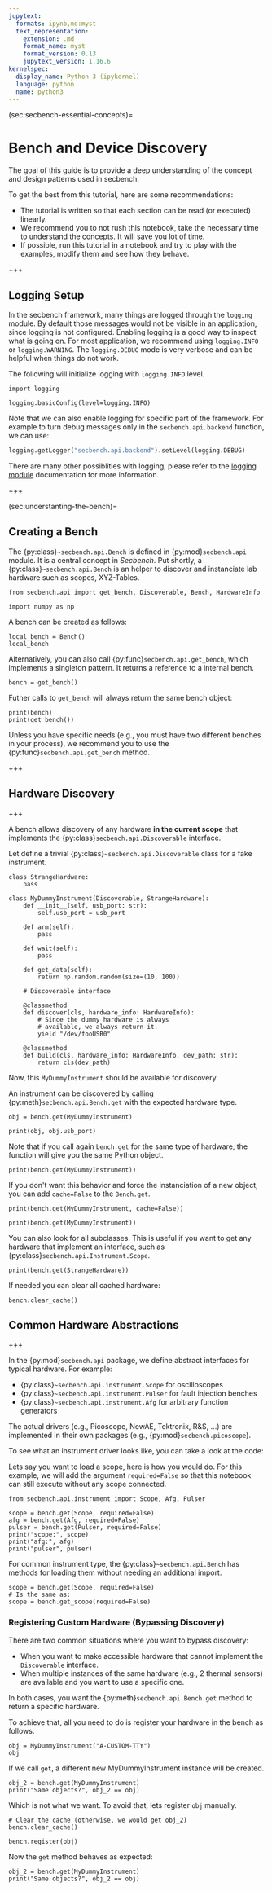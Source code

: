 ```yaml
---
jupytext:
  formats: ipynb,md:myst
  text_representation:
    extension: .md
    format_name: myst
    format_version: 0.13
    jupytext_version: 1.16.6
kernelspec:
  display_name: Python 3 (ipykernel)
  language: python
  name: python3
---
```


(sec:secbench-essential-concepts)=
# Bench and Device Discovery

The goal of this guide is to provide a deep understanding of the concept and design patterns used in secbench.

To get the best from this tutorial, here are some recommendations:
- The tutorial is written so that each section can be read (or executed) linearly.
- We recommend you to not rush this notebook, take the necessary time to understand the concepts. It will save you lot of time.
- If possible, run this tutorial in a notebook and try to play with the examples, modify them and see how they behave.

+++

## Logging Setup

In the secbench framework, many things are logged through the `logging` module. By default those messages would not be visible in an application, since logging is not configured. Enabling logging is a good way to inspect what is going on. For most application, we recommend using `logging.INFO` or `logging.WARNING`. The `logging.DEBUG` mode is very verbose and can be helpful when things do not work.

The following will initialize logging with `logging.INFO` level.

```{code-cell} ipython3
import logging

logging.basicConfig(level=logging.INFO)
```

Note that we can also enable logging for specific part of the framework. For example to turn debug messages only in the `secbench.api.backend` function, we can use:

```python
logging.getLogger("secbench.api.backend").setLevel(logging.DEBUG)
```

There are many other possiblities with logging, please refer to the  [logging module](https://docs.python.org/3/library/logging.html) documentation for more information.

+++

(sec:understanting-the-bench)=

## Creating a Bench

The {py:class}`~secbench.api.Bench` is defined in {py:mod}`secbench.api` module. It is a central concept in *Secbench*. Put shortly, a {py:class}`~secbench.api.Bench` is an helper to discover and instanciate lab hardware such as scopes, XYZ-Tables.

```{code-cell} ipython3
from secbench.api import get_bench, Discoverable, Bench, HardwareInfo

import numpy as np
```

A bench can be created as follows:

```{code-cell} ipython3
local_bench = Bench()
local_bench
```

Alternatively, you can also call {py:func}`secbench.api.get_bench`, which implements a singleton pattern. It returns a reference to a internal bench.

```{code-cell} ipython3
bench = get_bench()
```

Futher calls to `get_bench` will always return the same bench object:

```{code-cell} ipython3
print(bench)
print(get_bench())
```

Unless you have specific needs (e.g., you must have two different benches in your process), we recommend you to use the {py:func}`secbench.api.get_bench` method.

+++

## Hardware Discovery

+++

A bench allows discovery of any hardware **in the current scope** that implements the {py:class}`secbench.api.Discoverable` interface.

Let define a trivial {py:class}`~secbench.api.Discoverable` class for a fake instrument.

```{code-cell} ipython3
class StrangeHardware:
    pass
```

```{code-cell} ipython3
class MyDummyInstrument(Discoverable, StrangeHardware):
    def __init__(self, usb_port: str):
        self.usb_port = usb_port
        
    def arm(self):
        pass
    
    def wait(self):
        pass
    
    def get_data(self):
        return np.random.random(size=(10, 100))
    
    # Discoverable interface
    
    @classmethod
    def discover(cls, hardware_info: HardwareInfo):
        # Since the dummy hardware is always 
        # available, we always return it.
        yield "/dev/fooUSB0"
        
    @classmethod
    def build(cls, hardware_info: HardwareInfo, dev_path: str):
        return cls(dev_path)
```

Now, this `MyDummyInstrument` should be available for discovery.

An instrument can be discovered by calling {py:meth}`secbench.api.Bench.get` with the expected hardware type.

```{code-cell} ipython3
obj = bench.get(MyDummyInstrument)
```

```{code-cell} ipython3
print(obj, obj.usb_port)
```

Note that if you call again `bench.get` for the same type of hardware, the function will give you the same Python object.

```{code-cell} ipython3
print(bench.get(MyDummyInstrument))
```

If you don't want this behavior and force the instanciation of a new object, you can add `cache=False` to the `Bench.get`.

```{code-cell} ipython3
print(bench.get(MyDummyInstrument, cache=False))
```

```{code-cell} ipython3
print(bench.get(MyDummyInstrument))
```

You can also look for all subclasses. This is useful if you want to get any hardware that implement an interface, such as {py:class}`secbench.api.Instrument.Scope`.

```{code-cell} ipython3
print(bench.get(StrangeHardware))
```

If needed you can clear all cached hardware:

```{code-cell} ipython3
bench.clear_cache()
```

## Common Hardware Abstractions

+++

In the {py:mod}`secbench.api` package, we define abstract interfaces for typical hardware. For example:

- {py:class}`~secbench.api.instrument.Scope` for oscilloscopes
- {py:class}`~secbench.api.instrument.Pulser` for fault injection benches
- {py:class}`~secbench.api.instrument.Afg` for arbitrary function generators

The actual drivers (e.g., Picoscope, NewAE, Tektronix, R&S, ...) are implemented in their own packages (e.g., {py:mod}`secbench.picoscope`).

To see what an instrument driver looks like, you can take a look at the code:

Lets say you want to load a scope, here is how you would do. For this example, we will add the argument `required=False` so that this notebook can still execute without any scope connected.

```{code-cell} ipython3
from secbench.api.instrument import Scope, Afg, Pulser
```

```{code-cell} ipython3
scope = bench.get(Scope, required=False)
afg = bench.get(Afg, required=False)
pulser = bench.get(Pulser, required=False)
print("scope:", scope)
print("afg:", afg)
print("pulser", pulser)
```

For common instrument type, the {py:class}`~secbench.api.Bench` has methods for loading them without needing an additional import.

```{code-cell} ipython3
scope = bench.get(Scope, required=False)
# Is the same as:
scope = bench.get_scope(required=False)
```

### Registering Custom Hardware (Bypassing Discovery)

There are two common situations where you want to bypass discovery:

- When you want to make accessible hardware that cannot implement the `Discoverable` interface. 
- When multiple instances of the same hardware (e.g., 2 thermal sensors) are available and you want to use a specific one.

In both cases, you want the {py:meth}`secbench.api.Bench.get` method to return a specific hardware.

To achieve that, all you need to do is register your hardware in the bench as follows.

```{code-cell} ipython3
obj = MyDummyInstrument("A-CUSTOM-TTY")
obj
```

If we call `get`, a different new MyDummyInstrument instance will be created.

```{code-cell} ipython3
obj_2 = bench.get(MyDummyInstrument)
print("Same objects?", obj_2 == obj)
```

Which is not what we want. To avoid that, lets register `obj` manually.

```{code-cell} ipython3
# Clear the cache (otherwise, we would get obj_2)
bench.clear_cache()

bench.register(obj)
```

Now the `get` method behaves as expected:

```{code-cell} ipython3
obj_2 = bench.get(MyDummyInstrument)
print("Same objects?", obj_2 == obj)
```

```{code-cell} ipython3

```
